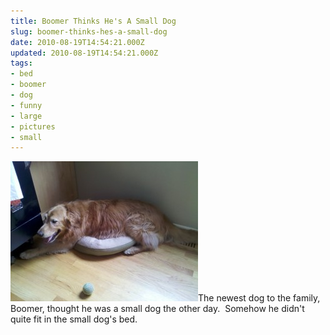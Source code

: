 ```yaml
---
title: Boomer Thinks He's A Small Dog
slug: boomer-thinks-hes-a-small-dog
date: 2010-08-19T14:54:21.000Z
updated: 2010-08-19T14:54:21.000Z
tags:
- bed
- boomer
- dog
- funny
- large
- pictures
- small
---
```


<p><a rel="attachment wp-att-687" href="http://blog.harrywolff.com/?attachment_id=687"><img class="aligncenter size-medium wp-image-687" title="Boomer thinks he's a small dog" src="/images/posts/2010/08/Boomer-thinks-hes-a-small-dog-300x224.jpg" alt="" width="300" height="224" /></a>The newest dog to the family, Boomer, thought he was a small dog the other day.  Somehow he didn't quite fit in the small dog's bed.</p>


